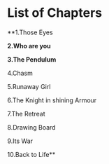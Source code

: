 

# List of Chapters

**1.Those Eyes

**2.Who are you**

**3.The Pendulum**

4.Chasm

5.Runaway Girl

6.The Knight in shining Armour

7.The Retreat

8.Drawing Board

9.Its War

10.Back to Life**











